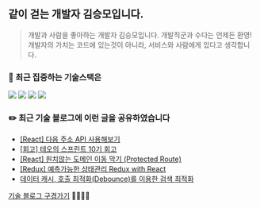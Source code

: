 <!--
**endmoseung/endmoseung** is a ✨ _special_ ✨ repository because its `README.md` (this file) appears on your GitHub profile.


Here are some ideas to get you started:

- 🔭 I’m currently working on ...
- 🌱 I’m currently learning ...
- 👯 I’m looking to collaborate on ...
- 🤔 I’m looking for help with ...
- 💬 Ask me about ...
- 📫 How to reach me: ...
- 😄 Pronouns: ...
- ⚡ Fun fact: ...
-->

## 같이 걷는 개발자 김승모입니다.
> 개발과 사람을 좋아하는 개발자 김승모입니다. 개발직군과 수다는 언제든 환영!
> 개발자의 가치는 코드에 있는것이 아니라, 서비스와 사람에게 있다고 생각합니다.
### 🎯 최근 집중하는 기술스택은 
<div>
  <img src="https://img.shields.io/badge/JavaScript-yellow?style=for-the-badge&logo=TypeScript&logoColor=black">
  <img src="https://img.shields.io/badge/TypeScript-blue?style=for-the-badge&logo=TypeScript&logoColor=black">
  <img src="https://img.shields.io/badge/React.js-skyblue?style=for-the-badge&logo=React&logoColor=black">
  <img src="https://img.shields.io/badge/redux-764ABC?style=for-the-badge&logo=redux&logoColor=white">
</div>

### ✏️ 최근 기술 블로그에 이런 글을 공유하였습니다
<!-- https://github.com/gautamkrishnar/blog-post-workflow -->
<!-- BLOG-POST-LIST:START -->
- [[React] 다음 주소 API 사용해보기](https://velog.io/@endmoseung/%EB%A6%AC%EC%95%A1%ED%8A%B8%EB%8B%A4%EC%9D%8C-%EC%A3%BC%EC%86%8C-API-%EC%82%AC%EC%9A%A9%ED%95%B4%EB%B3%B4%EA%B8%B0)
- [[회고] 테오의 스프린트 10기 회고](https://velog.io/@endmoseung/%ED%85%8C%EC%98%A4%EC%9D%98-%EC%8A%A4%ED%94%84%EB%A6%B0%ED%8A%B8-10%EA%B8%B0-%ED%9A%8C%EA%B3%A0)
- [[React] 원치않는 도메인 이동 막기 (Protected Route)](https://velog.io/@endmoseung/%EC%9B%90%EC%B9%98%EC%95%8A%EB%8A%94-%EB%8F%84%EB%A9%94%EC%9D%B8-%EC%9D%B4%EB%8F%99-%EB%A7%89%EA%B8%B0Protected-Route)
- [[Redux] 예측가능한 상태관리 Redux with React](https://velog.io/@endmoseung/%EC%98%88%EC%B8%A1%EA%B0%80%EB%8A%A5%ED%95%9C-%EC%83%81%ED%83%9C%EA%B4%80%EB%A6%AC-Redux-with-React)
- [데이터 캐시, 호출 최적화(Debounce)를 이용한 검색 최적화](https://velog.io/@endmoseung/%EB%8D%B0%EC%9D%B4%ED%84%B0-%EC%BA%90%EC%8B%9C-%ED%98%B8%EC%B6%9C-%EC%B5%9C%EC%A0%81%ED%99%94Debounce%EB%A5%BC-%EC%9D%B4%EC%9A%A9%ED%95%9C-%EA%B2%80%EC%83%89-%EC%B5%9C%EC%A0%81%ED%99%94)
<!-- BLOG-POST-LIST:END -->
[기술 블로그 구경가기](https://velog.io/@endmoseung)  🏃🏻‍♀️💨
